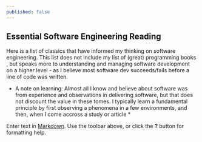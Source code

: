 ```yaml
---
published: false
---
```


## Essential Software Engineering Reading

Here is a list of classics that have informed my thinking on software engineering. This list does not include my list of (great) programming books , but speaks more to understanding and managing software development on a higher level - as I believe most software dev succeeds/fails before a line of code was written.

* A note on learning: Almost all I know and believe about software was from experience and observations in delivering software, but that does not discount the value in these tomes. I typically learn a fundamental principle by first observing a phenomena in a few environments, and then, when I come accross a study or article *

Enter text in [Markdown](http://daringfireball.net/projects/markdown/). Use the toolbar above, or click the **?** button for formatting help.
